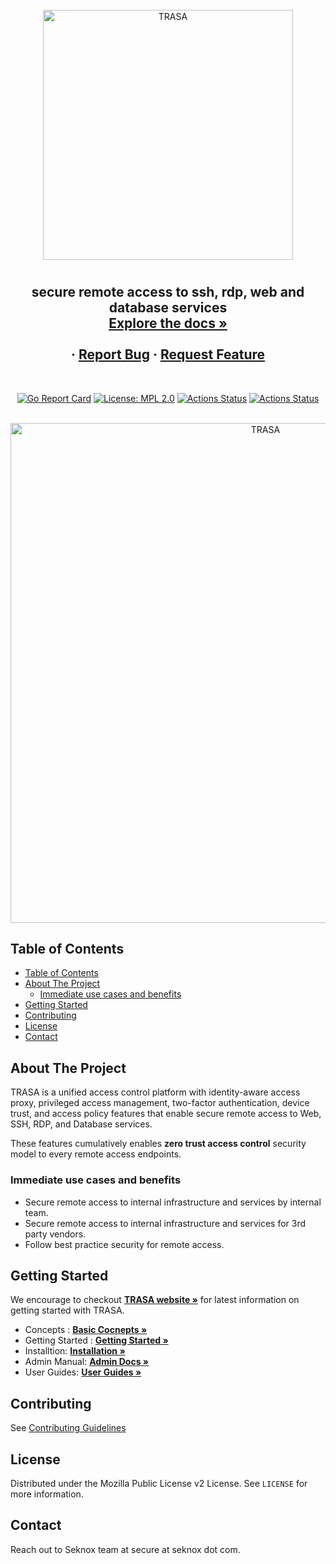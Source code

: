 <!-- PROJECT LOGO -->
<br />
<div align="center">
  <a href="https://www.trasa.io">
    <img alt="TRASA" width='400' src="https://storage.googleapis.com/trasa-website-static/branding/trasa.png">
  </a>

  <h1 align="center"></h1>

  <h2 align="center">
   secure remote access to ssh, rdp, web and database services
    <br />
    <a href="https://www.trasa.io/docs"><strong>Explore the docs »</strong></a>
    <br />
    <br />
    <!-- <a href="https://console.trasa.io">Quick Demo</a> -->
    ·
    <a href="https://github.com/seknox/trasa/issue">Report Bug</a>
    ·
    <a href="https://github.com/seknox/trasa/issue">Request Feature</a>
  </h2> <br />

[![Go Report Card](https://goreportcard.com/badge/github.com/seknox/trasa)](https://goreportcard.com/report/github.com/seknox/trasa)
[![License: MPL 2.0](https://img.shields.io/badge/License-MPL%202.0-brightgreen.svg)](https://github.com/seknox/trasa/blob/master/LICENSE)
[![Actions Status](https://github.com/seknox/trasa/workflows/Build/badge.svg?branch=master)](https://github.com/seknox/trasa/actions)
[![Actions Status](https://github.com/seknox/trasa/workflows/Test/badge.svg?branch=master)](https://github.com/seknox/trasa/actions)

<br />
<img alt="TRASA" width='800' src="https://www.trasa.io/dash/access-stats.png">

</div>

<!-- TABLE OF CONTENTS -->

## Table of Contents

- [Table of Contents](#table-of-contents)
- [About The Project](#about-the-project)
  - [Immediate use cases and benefits](#immediate-use-cases-and-benefits)
- [Getting Started](#getting-started)
- [Contributing](#contributing)
- [License](#license)
- [Contact](#contact)

<!-- ABOUT THE PROJECT -->

## About The Project

TRASA is a unified access control platform with identity-aware access proxy, privileged access management, two-factor authentication, device trust, and access policy features that enable secure remote access to Web, SSH, RDP, and Database services.

These features cumulatively enables **zero trust access control** security model to every remote access endpoints.

### Immediate use cases and benefits

- Secure remote access to internal infrastructure and services by internal team.
- Secure remote access to internal infrastructure and services for 3rd party vendors.
- Follow best practice security for remote access.

<!-- GETTING STARTED -->

## Getting Started

We encourage to checkout <a href="https://www.trasa.io/docs"><strong>TRASA website »</strong></a> for latest information on getting started with TRASA.

- Concepts : <a href="https://www.trasa.io/docs/getting-started/concepts"><strong>Basic Cocnepts »</strong></a>
- Getting Started : <a href="https://www.trasa.io/docs"><strong>Getting Started »</strong></a>
- Installtion: <a href="https://www.trasa.io/docs/install/installation"><strong>Installation »</strong></a>
- Admin Manual: <a href="https://www.trasa.io/docs"><strong>Admin Docs »</strong></a>
- User Guides: <a href="https://www.trasa.io/docs/guides/getting-started"><strong>User Guides »</strong></a>

<!-- CONTRIBUTING -->

## Contributing

See [Contributing Guidelines](https://github.com/seknox/trasa/blob/master/CONTRIBUTING.md)

<!-- LICENSE -->

## License

Distributed under the Mozilla Public License v2 License. See `LICENSE` for more information.

<!-- CONTACT -->

## Contact

Reach out to Seknox team at secure at seknox dot com.
